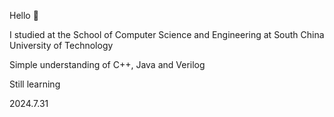 Hello 👋

I studied at the School of Computer Science and Engineering at South China University of Technology

Simple understanding of C++, Java and Verilog

Still learning

2024.7.31
